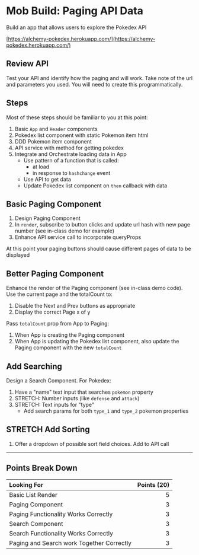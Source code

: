 # Mob Build: Paging API Data

Build an app that allows users to explore the Pokedex API

[https://alchemy-pokedex.herokuapp.com/](https://alchemy-pokedex.herokuapp.com/)

## Review API

Test your API and identify how the paging and will work. Take note of
the url and parameters you used. You will need to create this programmatically.

## Steps

Most of these steps should be familiar to you at this point:

1. Basic `App` and `Header` components
1. Pokedex list component with static Pokemon item html
1. DDD Pokemon item component
1. API service with method for getting pokedex
1. Integrate and Orchestrate loading data in App
    - Use pattern of a function that is called:
        - at load
        - in response to `hashchange` event
    - Use API to get data
    - Update Pokedex list component on `then` callback with data

## Basic Paging Component

1. Design Paging Component
1. In `render`, subscribe to button clicks and update url hash with new page number (see in-class demo for example)
1. Enhance API service call to incorporate queryProps

At this point your paging buttons should cause different pages of data to
be displayed

## Better Paging Component

Enhance the render of the Paging component (see in-class demo code). Use the current page and the totalCount to:
1. Disable the Next and Prev buttons as appropriate
1. Display the correct Page x of y

Pass `totalCount` prop from App to Paging:
1. When App is creating the Paging component
1. When App is updating the Pokedex list component, also update the Paging component with the new `totalCount`

## Add Searching

Design a Search Component. For Pokedex:

1. Have a "name" text input that searches `pokemon` property
1. STRETCH: Number inputs (like `defense` and `attack`)
1. STRETCH: Text inputs for "type"
    - Add search params for both `type_1` and `type_2` pokemon properties

## STRETCH Add Sorting

1. Offer a dropdown of possible sort field choices. Add to API call

---

## Points Break Down

Looking For | Points (20)
:--|--:
Basic List Render | 5 
Paging Component | 3
Paging Functionality Works Correctly | 3
Search Component | 3
Search Functionality Works Correctly | 3
Paging and Search work Together Correctly | 3
